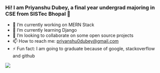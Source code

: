 ### Hi! I am Priyanshu Dubey, a final year undergrad majoring in CSE from SISTec Bhopal 👋


- 🔭 I’m currently working on MERN Stack
- 🌱 I’m currently learning Django
- 👯 I’m looking to collaborate on some open source projects
- 📫 How to reach me: priyanshu0dubey@gmail.com
- ⚡ Fun fact: I am going to graduate because of google, stackoverflow and github

![](https://github-readme-stats.vercel.app/api?username=priyanshudubey&theme=highcontrast&show_icons=true)
